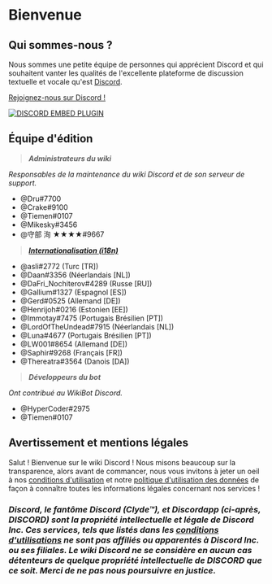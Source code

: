<!-- TITLE: FR - Accueil -->
<!-- SUBTITLE: Bienvenue sur le wiki Discord ! -->

# Bienvenue
## Qui sommes-nous ?

Nous sommes une petite équipe de personnes qui apprécient Discord et qui souhaitent vanter les qualités de l'excellente plateforme de discussion textuelle et vocale qu'est [Discord](https://discordapp.com).

[Rejoignez-nous sur Discord !](https://discord.gg/WHz5r3N)

<a href="https://discord.gg/WHz5r3N">![DISCORD EMBED PLUGIN](https://discordapp.com/api/guilds/268800390961561601/widget.png?style=banner2)</a>

## Équipe d'édition
> ***Administrateurs du wiki***

*Responsables de la maintenance du wiki Discord et de son serveur de support.*
* @Dru#7700
* @Crake#9100
* @Tiemen#0107
* @Mikesky#3456
* @守部 洵 ★★★★#9667

> ***[Internationalisation (i18n)](http://discordia.me/translations)***

* @asli#2772 (Turc [TR])
* @Daan#3356 (Néerlandais [NL])
* @DaFri_Nochiterov#4289 (Russe [RU])
* @Gallium#1327 (Espagnol [ES])
* @Gerd#0525 (Allemand [DE])
* @Henrijoh#0216 (Estonien [EE])
* @Immotay#7475 (Portugais Brésilien [PT])
* @LordOfTheUndead#7915 (Néerlandais [NL])
* @Luna#4677 (Portugais Brésilien [PT])
* @LW001#8654 (Allemand [DE])
* @Saphir#9268 (Français [FR])
* @Thereatra#3564 (Danois [DA])

> ***Développeurs du bot***

*Ont contribué au WikiBot Discord.*
* @HyperCoder#2975
* @Tiemen#0107

## Avertissement et mentions légales
Salut ! Bienvenue sur le wiki Discord ! Nous misons beaucoup sur la transparence, alors avant de commancer, nous vous invitons à jeter un oeil à nos [conditions d'utilisation](/terms) et notre [politique d'utilisation des données](/privacy) de façon à connaître toutes les informations légales concernant nos services !

### ***Discord, le fantôme Discord (Clyde™), et Discordapp (ci-après, DISCORD) sont la propriété intellectuelle et légale de Discord Inc. Ces services, tels que listés dans les [conditions d'utilisations](/terms) ne sont pas affiliés ou apparentés à Discord Inc. ou ses filiales. Le wiki Discord ne se considère en aucun cas détenteurs de quelque propriété intellectuelle de DISCORD que ce soit. Merci de ne pas nous poursuivre en justice.***
